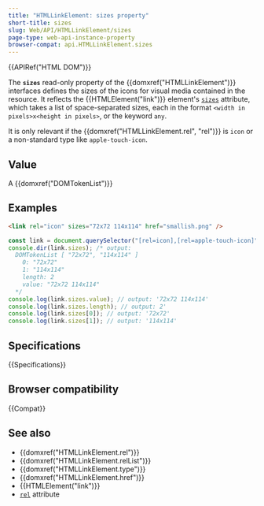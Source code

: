 ```yaml
---
title: "HTMLLinkElement: sizes property"
short-title: sizes
slug: Web/API/HTMLLinkElement/sizes
page-type: web-api-instance-property
browser-compat: api.HTMLLinkElement.sizes
---
```


{{APIRef("HTML DOM")}}

The **`sizes`** read-only property of the {{domxref("HTMLLinkElement")}} interfaces defines the sizes of the icons for visual media contained in the resource. It reflects the {{HTMLElement("link")}} element's [`sizes`](/en-US/docs/Web/HTML/Element/link#sizes) attribute, which takes a list of space-separated sizes, each in the format `<width in pixels>x<height in pixels>`, or the keyword `any`.

It is only relevant if the {{domxref("HTMLLinkElement.rel", "rel")}} is `icon` or a non-standard type like `apple-touch-icon`.

## Value

A {{domxref("DOMTokenList")}}

## Examples

```html
<link rel="icon" sizes="72x72 114x114" href="smallish.png" />
```

```js
const link = document.querySelector("[rel=icon],[rel=apple-touch-icon]");
console.dir(link.sizes); /* output:
  DOMTokenList [ "72x72", "114x114" ]
    0: "72x72"
    1: "114x114"
    length: 2
    value: "72x72 114x114"
  */
console.log(link.sizes.value); // output: '72x72 114x114'
console.log(link.sizes.length); // output: 2'
console.log(link.sizes[0]); // output: '72x72'
console.log(link.sizes[1]); // output: '114x114'
```

## Specifications

{{Specifications}}

## Browser compatibility

{{Compat}}

## See also

- {{domxref("HTMLLinkElement.rel")}}
- {{domxref("HTMLLinkElement.relList")}}
- {{domxref("HTMLLinkElement.type")}}
- {{domxref("HTMLLinkElement.href")}}
- {{HTMLElement("link")}}
- [`rel`](/en-US/docs/Web/HTML/Reference/Attributes/rel) attribute
